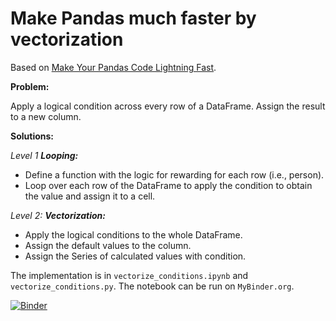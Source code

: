 # Make Pandas much faster by vectorization

Based on [Make Your Pandas Code Lightning Fast](https://youtu.be/SAFmrTnEHLg).

**Problem:**

Apply a logical condition across every row of a DataFrame.
Assign the result to a new column.

**Solutions:**

*Level 1 **Looping:***

- Define a function with the logic for rewarding for each row (i.e., person).
- Loop over each row of the DataFrame to apply the condition to obtain the value and assign it to a cell.

*Level 2: **Vectorization:***
- Apply the logical conditions to the whole DataFrame.
- Assign the default values to the column.
- Assign the Series of calculated values with condition.

The implementation is in `vectorize_conditions.ipynb` and `vectorize_conditions.py`. The notebook can be run on `MyBinder.org`.

[![Binder](https://mybinder.org/badge_logo.svg)](https://mybinder.org/v2/gh/cmg-git/pandas_triks/tree/main/HEAD)
